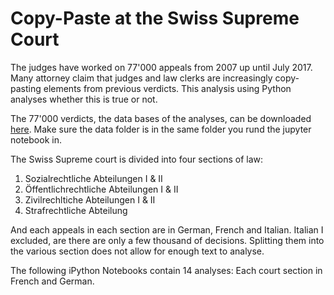 # Copy-Paste at the Swiss Supreme Court

The judges have worked on 77'000 appeals from 2007 up until
July 2017. Many attorney claim that judges and law clerks are increasingly
copy-pasting elements from previous verdicts. This analysis using Python
analyses whether this is true or not.

The 77'000 verdicts, the data bases of the analyses, can be downloaded
[here](https://dl.dropboxusercontent.com/u/61999762/txt_files.zip). Make sure
the data folder is in the same folder you rund the jupyter notebook in.

The Swiss Supreme court is divided into four sections of law:
1. Sozialrechtliche Abteilungen I & II
2. Öffentlichrechtliche Abteilungen I & II
3. Zivilrechltiche Abteilungen I & II
4. Strafrechtliche Abteilung

And each appeals in each section are in German, French and Italian. Italian
I excluded, are there are only a few thousand of decisions. Splitting them into
the various section does not allow for enough text to analyse.

The following iPython Notebooks contain 14 analyses: Each court section in French and
German.
